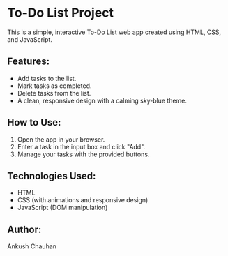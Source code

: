 # To-Do List Project

This is a simple, interactive To-Do List web app created using HTML, CSS, and JavaScript.

## Features:
- Add tasks to the list.
- Mark tasks as completed.
- Delete tasks from the list.
- A clean, responsive design with a calming sky-blue theme.

## How to Use:
1. Open the app in your browser.
2. Enter a task in the input box and click "Add".
3. Manage your tasks with the provided buttons.

## Technologies Used:
- HTML
- CSS (with animations and responsive design)
- JavaScript (DOM manipulation)

## Author:
Ankush Chauhan
